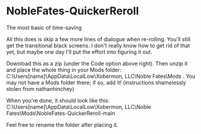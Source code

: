 # NobleFates-QuickerReroll
The most basic of time-saving

All this does is skip a few more lines of dialogue when re-rolling. You'll still get the transitional black screens. I don't really know how to get rid of that yet, but maybe one day I'll put the effort into figuring it out.

Download this as a zip (under the Code option above right). Then unzip it and place the whole thing in your Mods folder: C:\Users[name]\AppData\LocalLow\Xobermon, LLC\Noble Fates\Mods . You may not have a Mods folder there; if so, add it! (instructions shamelessly stolen from nathanhinchey)

When you're done, it should look like this: C:\Users[name]\AppData\LocalLow\Xobermon, LLC\Noble Fates\Mods\NobleFates-QuickerReroll-main

Feel free to rename the folder after placing it.
